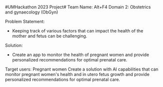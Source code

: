 #UMHackathon 2023 Project#
Team Name: Alt+F4
Domain 2: Obstetrics and gynaecology (ObGyn)

Problem Statement:
- Keeping track of various factors that can impact the health of the mother and fetus can be challenging.

Solution:
- Create an app to monitor the health of pregnant women and provide personalized recommendations for optimal prenatal care.

Target users: Pregnant women
Create a solution with AI capabilities that can monitor pregnant women's health and in utero fetus growth and provide personalized recommendations for optimal prenatal care.
